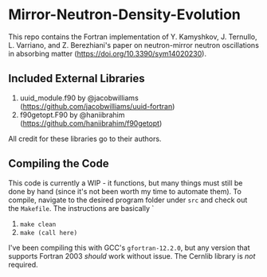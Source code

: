 # Mirror-Neutron-Density-Evolution
This repo contains the Fortran implementation of Y. Kamyshkov, J. Ternullo, L. Varriano, and Z. Berezhiani's paper on neutron-mirror neutron oscillations in absorbing matter (https://doi.org/10.3390/sym14020230).

## Included External Libraries
1. uuid_module.f90 by @jacobwilliams (https://github.com/jacobwilliams/uuid-fortran)
2. f90getopt.F90 by @haniibrahim (https://github.com/haniibrahim/f90getopt)

All credit for these libraries go to their authors.

## Compiling the Code
This code is currently a WIP - it functions, but many things must still be done by hand (since it's not been worth my time to automate them). To compile, navigate to the desired program folder under `src` and check out the `Makefile`. The instructions are basically `
1. `make clean`
2. `make (call here)`

I've been compiling this with GCC's `gfortran-12.2.0`, but any version that supports Fortran 2003 *should* work without issue. 
The Cernlib library is *not* required.
